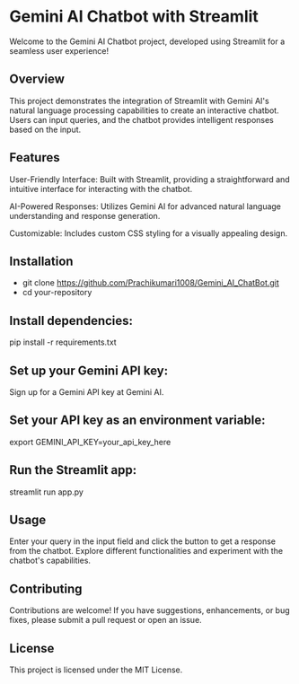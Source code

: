 # Gemini AI Chatbot with Streamlit
Welcome to the Gemini AI Chatbot project, developed using Streamlit for a seamless user experience!

## Overview
This project demonstrates the integration of Streamlit with Gemini AI's natural language processing capabilities to create an interactive chatbot. Users can input queries, and the chatbot provides intelligent responses based on the input.

## Features
User-Friendly Interface: Built with Streamlit, providing a straightforward and intuitive interface for interacting with the chatbot.

AI-Powered Responses: Utilizes Gemini AI for advanced natural language understanding and response generation.

Customizable: Includes custom CSS styling for a visually appealing design.

## Installation
- git clone https://github.com/Prachikumari1008/Gemini_AI_ChatBot.git
- cd your-repository

## Install dependencies:
pip install -r requirements.txt

## Set up your Gemini API key:
Sign up for a Gemini API key at Gemini AI.

## Set your API key as an environment variable:
export GEMINI_API_KEY=your_api_key_here

## Run the Streamlit app:
streamlit run app.py

## Usage
Enter your query in the input field and click the button to get a response from the chatbot.
Explore different functionalities and experiment with the chatbot's capabilities.

## Contributing
Contributions are welcome! If you have suggestions, enhancements, or bug fixes, please submit a pull request or open an issue.

## License
This project is licensed under the MIT License.
